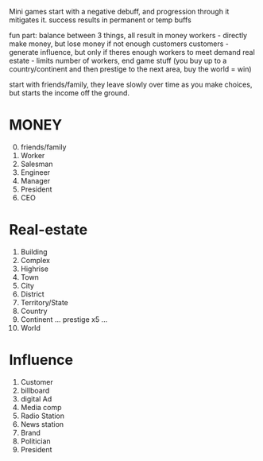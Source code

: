 Mini games start with a negative debuff, and progression through it mitigates it. success results in permanent or temp buffs

fun part: balance between 3 things, all result in money
workers - directly make money, but lose money if not enough customers
customers - generate influence, but only if theres enough workers to meet demand
real estate - limits number of workers, end game stuff (you buy up to a country/continent and then prestige to the next area, buy the world = win)


start with friends/family, they leave slowly over time as you make choices, but starts the income off the ground.



# MONEY
0. friends/family
1. Worker
2. Salesman
3. Engineer
4. Manager
5. President 
6. CEO


# Real-estate
1. Building
2. Complex
3. Highrise
4. Town
5. City
6. District
7. Territory/State
8. Country
9. Continent
... prestige x5 ...
10. World


# Influence
1. Customer
2. billboard
3. digital Ad
4. Media comp
5. Radio Station
6. News station
7. Brand
8. Politician
9. President